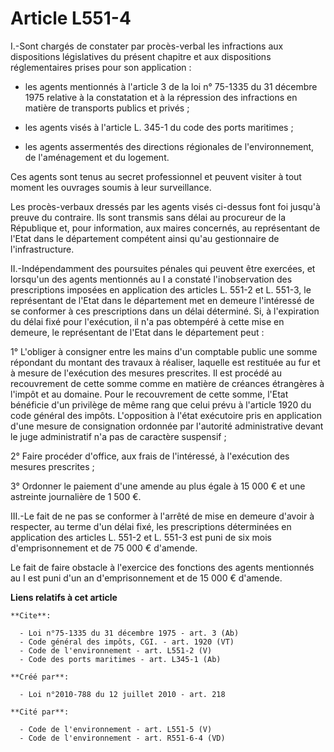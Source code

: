 # Article L551-4

I.-Sont chargés de constater par procès-verbal les infractions aux dispositions législatives du présent chapitre et aux
dispositions réglementaires prises pour son application :

- les agents mentionnés à l'article 3 de la loi n° 75-1335 du 31 décembre 1975 relative à la constatation et à la répression
des infractions en matière de transports publics et privés ;

- les agents visés à l'article L. 345-1 du code des ports maritimes ;

- les agents assermentés des directions régionales de l'environnement, de l'aménagement et du logement. 

Ces agents sont tenus au secret professionnel et peuvent visiter à tout moment les ouvrages soumis à leur surveillance. 

Les procès-verbaux dressés par les agents visés ci-dessus font foi jusqu'à preuve du contraire. Ils sont transmis sans délai
au procureur de la République et, pour information, aux maires concernés, au représentant de l'Etat dans le département
compétent ainsi qu'au gestionnaire de l'infrastructure. 

II.-Indépendamment des poursuites pénales qui peuvent être exercées, et lorsqu'un des agents mentionnés au I a constaté
l'inobservation des prescriptions imposées en application des articles L. 551-2 et L. 551-3, le représentant de l'Etat dans
le département met en demeure l'intéressé de se conformer à ces prescriptions dans un délai déterminé. Si, à l'expiration du
délai fixé pour l'exécution, il n'a pas obtempéré à cette mise en demeure, le représentant de l'Etat dans le département
peut : 

1° L'obliger à consigner entre les mains d'un comptable public une somme répondant du montant des travaux à réaliser,
laquelle est restituée au fur et à mesure de l'exécution des mesures prescrites. Il est procédé au recouvrement de cette
somme comme en matière de créances étrangères à l'impôt et au domaine. Pour le recouvrement de cette somme, l'Etat bénéficie
d'un privilège de même rang que celui prévu à l'article 1920 du code général des impôts. L'opposition à l'état exécutoire
pris en application d'une mesure de consignation ordonnée par l'autorité administrative devant le juge administratif n'a pas
de caractère suspensif ; 

2° Faire procéder d'office, aux frais de l'intéressé, à l'exécution des mesures prescrites ; 

3° Ordonner le paiement d'une amende au plus égale à 15 000 € et une astreinte journalière de 1 500 €. 

III.-Le fait de ne pas se conformer à l'arrêté de mise en demeure d'avoir à respecter, au terme d'un délai fixé, les
prescriptions déterminées en application des articles L. 551-2 et L. 551-3 est puni de six mois d'emprisonnement et de 75 000
€ d'amende. 

Le fait de faire obstacle à l'exercice des fonctions des agents mentionnés au I est puni d'un an d'emprisonnement et de 15
000 € d'amende.

**Liens relatifs à cet article**

	**Cite**:

	  - Loi n°75-1335 du 31 décembre 1975 - art. 3 (Ab)
	  - Code général des impôts, CGI. - art. 1920 (VT)
	  - Code de l'environnement - art. L551-2 (V)
	  - Code des ports maritimes - art. L345-1 (Ab)

	**Créé par**:

	  - Loi n°2010-788 du 12 juillet 2010 - art. 218

	**Cité par**:

	  - Code de l'environnement - art. L551-5 (V)
	  - Code de l'environnement - art. R551-6-4 (VD)
